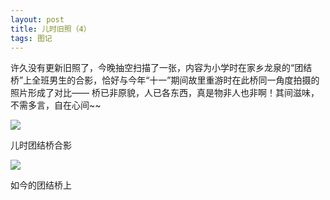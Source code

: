 ```yaml
---
layout: post
title: 儿时旧照（4）
tags: 图记 
---
```


许久没有更新旧照了，今晚抽空扫描了一张，内容为小学时在家乡龙泉的“团结桥”上全班男生的合影，恰好与今年“十一”期间故里重游时在此桥同一角度拍摄的照片形成了对比—— 桥已非原貌，人已各东西，真是物非人也非啊！其间滋味，不需多言，自在心间~~

![](http://ohfv138uq.bkt.clouddn.com/jiuzhao4-1.jpg-700)

儿时团结桥合影

![](http://ohfv138uq.bkt.clouddn.com/jiuzhao4-2.jpg-700)

如今的团结桥上

